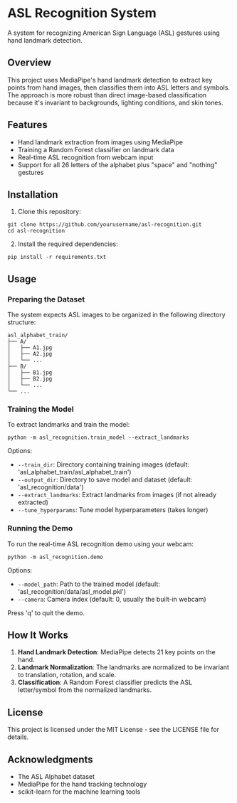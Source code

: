 # ASL Recognition System

A system for recognizing American Sign Language (ASL) gestures using hand landmark detection.

## Overview

This project uses MediaPipe's hand landmark detection to extract key points from hand images, then classifies them into ASL letters and symbols. The approach is more robust than direct image-based classification because it's invariant to backgrounds, lighting conditions, and skin tones.

## Features

- Hand landmark extraction from images using MediaPipe
- Training a Random Forest classifier on landmark data
- Real-time ASL recognition from webcam input
- Support for all 26 letters of the alphabet plus "space" and "nothing" gestures

## Installation

1. Clone this repository:

```
git clone https://github.com/yourusername/asl-recognition.git
cd asl-recognition
```

2. Install the required dependencies:

```
pip install -r requirements.txt
```

## Usage

### Preparing the Dataset

The system expects ASL images to be organized in the following directory structure:

```
asl_alphabet_train/
├── A/
│   ├── A1.jpg
│   ├── A2.jpg
│   └── ...
├── B/
│   ├── B1.jpg
│   ├── B2.jpg
│   └── ...
└── ...
```

### Training the Model

To extract landmarks and train the model:

```
python -m asl_recognition.train_model --extract_landmarks
```

Options:

- `--train_dir`: Directory containing training images (default: 'asl_alphabet_train/asl_alphabet_train')
- `--output_dir`: Directory to save model and dataset (default: 'asl_recognition/data')
- `--extract_landmarks`: Extract landmarks from images (if not already extracted)
- `--tune_hyperparams`: Tune model hyperparameters (takes longer)

### Running the Demo

To run the real-time ASL recognition demo using your webcam:

```
python -m asl_recognition.demo
```

Options:

- `--model_path`: Path to the trained model (default: 'asl_recognition/data/asl_model.pkl')
- `--camera`: Camera index (default: 0, usually the built-in webcam)

Press 'q' to quit the demo.

## How It Works

1. **Hand Landmark Detection**: MediaPipe detects 21 key points on the hand.
2. **Landmark Normalization**: The landmarks are normalized to be invariant to translation, rotation, and scale.
3. **Classification**: A Random Forest classifier predicts the ASL letter/symbol from the normalized landmarks.

## License

This project is licensed under the MIT License - see the LICENSE file for details.

## Acknowledgments

- The ASL Alphabet dataset
- MediaPipe for the hand tracking technology
- scikit-learn for the machine learning tools
